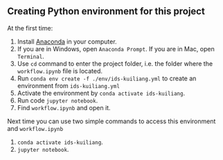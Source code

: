 ## Creating Python environment for this project

At the first time:

1. Install [Anaconda](https://docs.anaconda.com/anaconda/install/) in your computer.
2. If you are in Windows, open `Anaconda Prompt`. If you are in Mac, open `Terminal`.
3. Use `cd` command to enter the project folder, i.e. the folder where the `workflow.ipynb` file is located.
4. Run `conda env create -f ./env/ids-kuiliang.yml` to create an environment from `ids-kuiliang.yml`
5. Activate the environment by `conda activate ids-kuiliang`.
6. Run code `jupyter notebook`.
7. Find `workflow.ipynb` and open it.

Next time you can use two simple commands to access this environment and `workflow.ipynb`

1. `conda activate ids-kuiliang`.
2. `jupyter notebook`.
